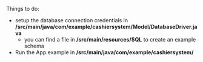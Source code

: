 Things to do:

- setup the database connection credentials in **/src/main/java/com/example/cashiersystem/Model/DatabaseDriver.java**
  - you can find a file in **/src/main/resources/SQL** to create an example schema
- Run the App.example in **/src/main/java/com/example/cashiersystem/**
